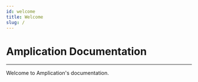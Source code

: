 ```yaml
---
id: welcome
title: Welcome
slug: /
---
```


# Amplication Documentation

---

Welcome to Amplication's documentation. 

